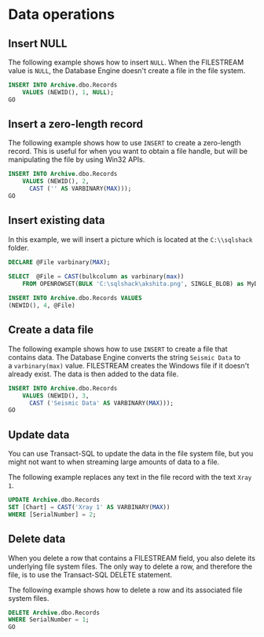 # Data operations
## Insert NULL

The following example shows how to insert `NULL`. When the FILESTREAM value is `NULL`, the Database Engine doesn't create a file in the file system.

``` SQL
INSERT INTO Archive.dbo.Records
    VALUES (NEWID(), 1, NULL);
GO
```
## Insert a zero-length record

The following example shows how to use `INSERT` to create a zero-length record. This is useful for when you want to obtain a file handle, but will be manipulating the file by using Win32 APIs.

``` SQL
INSERT INTO Archive.dbo.Records
    VALUES (NEWID(), 2, 
      CAST ('' AS VARBINARY(MAX)));
GO
```
## Insert existing data

In this example, we will insert a picture which is located at the `C:\\sqlshack` folder.

``` SQL
DECLARE @File varbinary(MAX);

SELECT  @File = CAST(bulkcolumn as varbinary(max))
	FROM OPENROWSET(BULK 'C:\sqlshack\akshita.png', SINGLE_BLOB) as MyData; 
 
INSERT INTO Archive.dbo.Records VALUES  
(NEWID(), 4, @File)
```

## Create a data file

The following example shows how to use `INSERT` to create a file that contains data. The Database Engine converts the string `Seismic Data` to a `varbinary(max)` value. FILESTREAM creates the Windows file if it doesn't already exist. The data is then added to the data file.

``` SQL
INSERT INTO Archive.dbo.Records
    VALUES (NEWID(), 3, 
      CAST ('Seismic Data' AS VARBINARY(MAX)));
GO
```
## Update  data

You can use Transact-SQL to update the data in the file system file, but you might not want to when streaming large amounts of data to a file.

The following example replaces any text in the file record with the text `Xray 1`.

``` SQL
UPDATE Archive.dbo.Records
SET [Chart] = CAST('Xray 1' AS VARBINARY(MAX))
WHERE [SerialNumber] = 2;
```
## Delete data

When you delete a row that contains a FILESTREAM field, you also delete its underlying file system files. The only way to delete a row, and therefore the file, is to use the Transact-SQL DELETE statement.

The following example shows how to delete a row and its associated file system files.

``` SQL
DELETE Archive.dbo.Records
WHERE SerialNumber = 1;
GO
```
